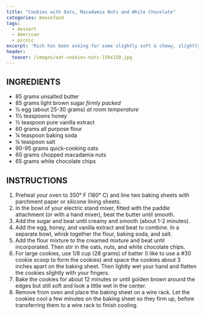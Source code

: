 ```yaml
---
title: "Cookies with Oats, Macadamia Nuts and White Chocolate"
categories: moosefood
tags: 
  - dessert
  - American
  - picnic
excerpt: "Rich has been asking for some slightly soft & chewy, slightly oaty cookies with macadamia nuts and white chocolate chips. We purchased some chopped macadamia nuts and organic white chocolate chunks from Nuts.com, and then I started looking for a recipe. This recipe is based on the [Oatmeal Cookie](https://www.joyofbaking.com/OatmealCookies.html) recipe at JoyofBaking.com. I halved the original recipe, added a little less oats and a little more flour, and skipped the cinnamon and dried fruit. I used seagrape honey, but that's very hard to find outside of Florida—any dark, caramelly honey should work well. These were a hit!"
header:
  teaser: /images/oat-cookies-nuts-150x150.jpg
---
```


## INGREDIENTS
* 85 grams unsalted butter
* 85 grams light brown sugar _firmly packed_
* ½ egg (about 25-30 grams) _at room temperature_
* 1½ teaspoons honey
* ½ teaspoon pure vanilla extract
* 60 grams all purpose flour
* ¼ teaspoon baking soda
* ¼ teaspoon salt
* 90-95 grams quick-cooking oats
* 60 grams chopped macadamia nuts
* 65 grams white chocolate chips


## INSTRUCTIONS
1. Preheat your oven to 350° F (180° C) and line two baking sheets with parchment paper or silicone lining sheets. 
2. In the bowl of your electric stand mixer, fitted with the paddle attachment (or with a hand mixer), beat the butter until smooth. 
3. Add the sugar and beat until creamy and smooth (about 1-2 minutes). 
4. Add the egg, honey, and vanilla extract and beat to combine. In a separate bowl, whisk together the flour, baking soda, and salt. 
5. Add the flour mixture to the creamed mixture and beat until incorporated. Then stir in the oats, nuts, and white chocolate chips. 
6. For large cookies, use 1/8 cup (28 grams) of batter (I like to use a #30 cookie scoop to form the cookies) and space the cookies about 3 inches apart on the baking sheet. Then lightly wet your hand and flatten the cookies slightly with your fingers. 
7. Bake the cookies for about 12 minutes or until golden brown around the edges but still soft and look a little wet in the center. 
8. Remove from oven and place the baking sheet on a wire rack. Let the cookies cool a few minutes on the baking sheet so they firm up, before transferring them to a wire rack to finish cooling.
